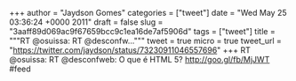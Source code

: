 
+++
author = "Jaydson Gomes"
categories = ["tweet"]
date = "Wed May 25 03:36:24 +0000 2011"
draft = false
slug = "3aaff89d069ac9f67659bcc9c1ea16de7af5906d"
tags = ["tweet"]
title = """RT @osuissa: RT @desconfw..."""
tweet = true
micro = true
tweet_url = "https://twitter.com/jaydson/status/73230911046557696"
+++
RT @osuissa: RT @desconfweb: O que é HTML 5? http://goo.gl/fb/MjJWT #feed
